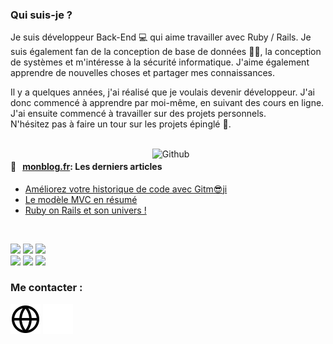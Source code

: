 ### Qui suis-je ?

Je suis développeur Back-End 💻 qui aime travailler avec Ruby / Rails. Je suis également fan de la conception de base de données 👨‍💻, la conception de systèmes et m'intéresse à la sécurité informatique.
J'aime également apprendre de nouvelles choses et partager mes connaissances.

Il y a quelques années, j'ai réalisé que je voulais devenir développeur. J'ai donc commencé à apprendre par moi-même, en suivant des cours en ligne. 
J'ai ensuite commencé à travailler sur des projets personnels.  
N'hésitez pas à faire un tour sur les projets épinglé 📌.

<br />

<!-- Any image aligned to the right. Beware the width -->
<img width="55%" align="right" alt="Github" src="https://raw.githubusercontent.com/onimur/.github/master/.resources/git-header.svg" />

#### 📖 &nbsp;&nbsp;[monblog.fr](https://clean-blog-production.up.railway.app/): Les derniers articles
 
* [Améliorez votre historique de code avec Gitm😎ji](https://clean-blog-production.up.railway.app/articles/ameliorez-votre-historique-de-code-avec-gitmoji) 
* [Le modèle MVC en résumé](https://clean-blog-production.up.railway.app/articles/le-modele-mvc-en-resume) 
* [Ruby on Rails et son univers !](https://clean-blog-production.up.railway.app/articles/ruby-on-rails-et-son-univers) 

<br />

<!-- Your languages and tools. Be careful with the alignment. 
  You can use this sites to get logos: https://www.vectorlogo.zone or https://simpleicons.org/
  -->
  <code><img width="10%" src="https://www.vectorlogo.zone/logos/w3_html5/w3_html5-ar21.svg"></code>
  <code><img width="10%" src="https://www.vectorlogo.zone/logos/w3_css/w3_css-ar21.svg"></code>
  <code><img width="10%" src="https://www.vectorlogo.zone/logos/sass-lang/sass-lang-ar21.svg"></code>
  <br />
  <code><img width="10%" src="https://www.vectorlogo.zone/logos/ruby/ruby-ar21.svg"></code>
  <code><img width="8%"  src="https://cdn.jsdelivr.net/gh/devicons/devicon/icons/rails/rails-plain-wordmark.svg"></code>
  <code><img width="10%" src="https://www.vectorlogo.zone/logos/postgresql/postgresql-ar21.svg"></code>
  <br />
    
### Me contacter :
  [![img_contact](./img/globe-light.svg)](https://clean-blog-production.up.railway.app/#gh-light-mode-only)
  [![img_contact](./img/globe-dark.svg)](https://clean-blog-production.up.railway.app/#gh-dark-mode-only)
  &nbsp;&nbsp;

